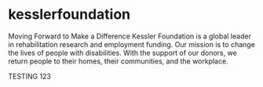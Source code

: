 # kesslerfoundation
Moving Forward to Make a Difference
Kessler Foundation is a global leader in rehabilitation research and employment funding. Our mission is to change the lives of people with disabilities. With the support of our donors, we return people to their homes, their communities, and the workplace.

TESTING 123